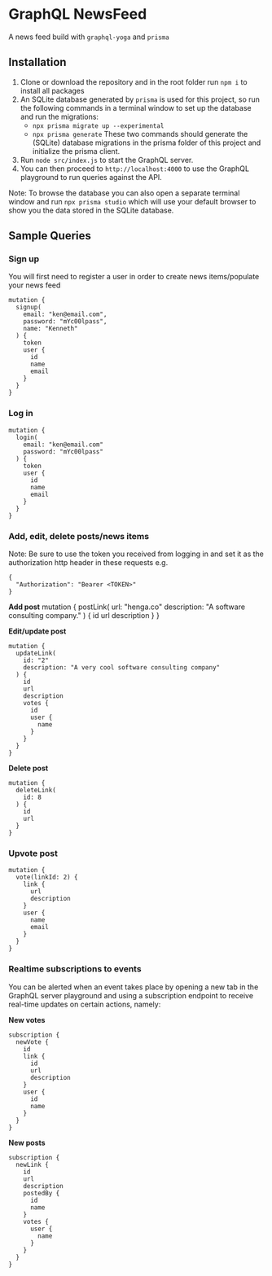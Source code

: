 # GraphQL NewsFeed

A news feed build with `graphql-yoga` and `prisma`

## Installation

1. Clone or download the repository and in the root folder run `npm i` to install all packages
2. An SQLite database generated by `prisma` is used for this project, so run the following commands
   in a terminal window to set up the database and run the migrations:
   - `npx prisma migrate up --experimental`
   - `npx prisma generate`
   These two commands should generate the (SQLite) database migrations in the prisma folder of this project and initialize the prisma client.
3. Run `node src/index.js` to start the GraphQL server.
4. You can then proceed to `http://localhost:4000` to use the GraphQL playground to run queries against
   the API.

Note: To browse the database you can also open a separate terminal window and run `npx prisma studio`
which will use your default browser to show you the data stored in the SQLite database.

## Sample Queries

### Sign up

You will first need to register a user in order to create news items/populate your news feed

```
mutation {
  signup(
    email: "ken@email.com",
    password: "mYc00lpass",
    name: "Kenneth"
  ) {
    token
    user {
      id
      name
      email
    }
  }
}

```

### Log in
```
mutation {
  login(
    email: "ken@email.com"
    password: "mYc00lpass"
  ) {
    token
    user {
      id
      name
      email
    }
  }
}
```


### Add, edit, delete posts/news items

Note: Be sure to use the token you received from logging in and set it as the authorization http
header in these requests e.g.

```
{
  "Authorization": "Bearer <TOKEN>"
}
```

**Add post**
mutation {
  postLink(
    url: "henga.co"
    description: "A software consulting company."
  ) {
    id
    url
    description
  }
}

**Edit/update post**
```
mutation {
  updateLink(
    id: "2"
    description: "A very cool software consulting company"
  ) {
    id
    url
    description
    votes {
      id
      user {
        name
      }
    }
  }
}
```

**Delete post**
```
mutation {
  deleteLink(
    id: 8
  ) {
    id
    url
  }
}
```

### Upvote post
```
mutation {
  vote(linkId: 2) {
    link {
      url
      description
    }
    user {
      name
      email
    }
  }
}
```


### Realtime subscriptions to events
You can be alerted when an event takes place by opening a new tab in the GraphQL server playground and
using a subscription endpoint to receive real-time updates on certain actions, namely:

**New votes**
```
subscription {
  newVote {
    id
    link {
      id
      url
      description
    }
    user {
      id
      name
    }
  }
}
```

**New posts**
```
subscription {
  newLink {
    id
    url
    description
    postedBy {
      id
      name
    }
    votes {
      user {
        name
      }
    }
  }
}
```
